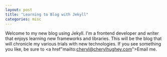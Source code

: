 ```yaml
---
layout: post
title: "Learning to Blog with Jekyll"
categories: misc
---
```


Welcome to my new blog using Jekyll. I'm a frontend developer and writer that enjoys learning new frameworks and libraries. This will be the blog that will chronicle my various trials with new technologies. If you see something you like, be sure to <a href"mailto:cheryl@cherylhughey.com">Email me.</a>
